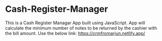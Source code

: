# Cash-Register-Manager
This is a Cash Register Managar App built using JavaScript.
App will calculate the minimum number of notes to be returned by the cashier with the bill amount.
Use the below link:
https://crmfromarjun.netlify.app/

